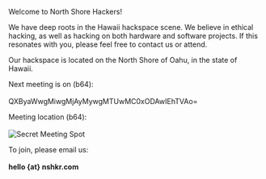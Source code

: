Welcome to North Shore Hackers!
  
We have deep roots in the Hawaii hackspace scene. We believe in ethical hacking, as well as hacking on both hardware and software projects. If this resonates with you, please feel free to contact us or attend.

Our hackspace is located on the North Shore of Oahu, in the state of Hawaii.

Next meeting is on (b64): <br />  
QXByaWwgMiwgMjAyMywgMTUwMC0xODAwIEhTVAo=

Meeting location (b64): <br />  
![Secret Meeting Spot](/6000_SUX.png)
  
To join, please email us: <br />  
**hello {at} nshkr.com**
